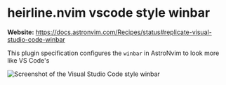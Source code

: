 # heirline.nvim vscode style winbar

**Website:** <https://docs.astronvim.com/Recipes/status#replicate-visual-studio-code-winbar>

This plugin specification configures the `winbar` in AstroNvim to look more like VS Code's

![Screenshot of the Visual Studio Code style winbar](https://docs.astronvim.com/assets/images/vscode_winbar-74ee0008bede4aa83cb71ab8202a5f7d.png)

<!-- vim: set ft=markdown: -->